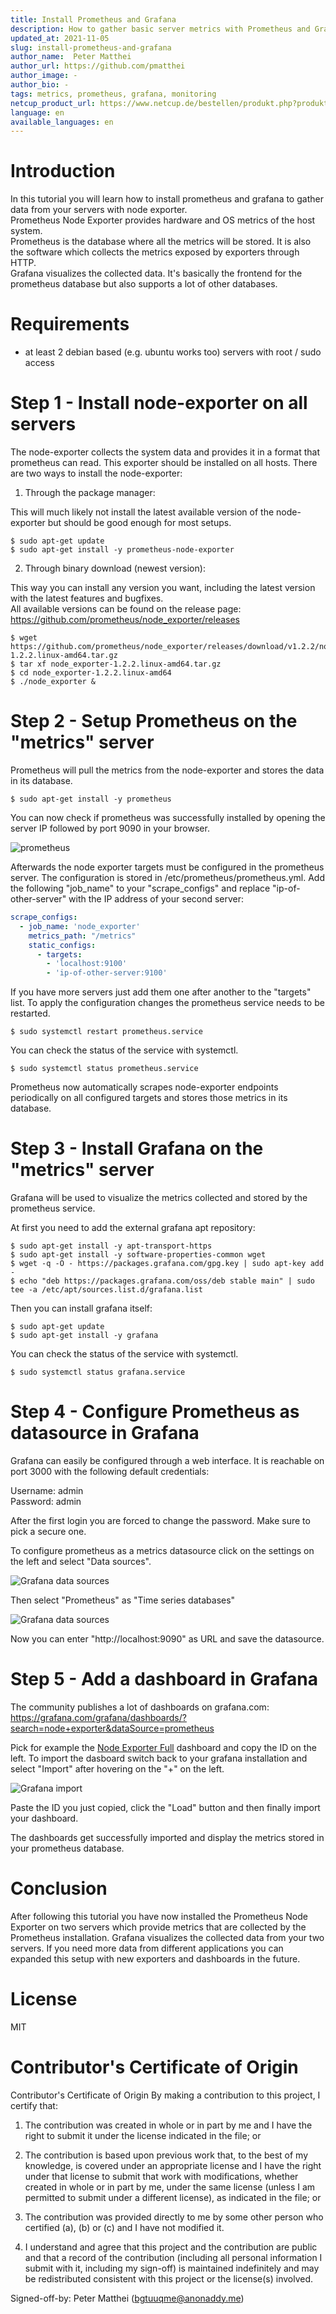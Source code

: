 ```yaml
---
title: Install Prometheus and Grafana
description: How to gather basic server metrics with Prometheus and Grafana
updated_at: 2021-11-05
slug: install-prometheus-and-grafana
author_name:  Peter Matthei
author_url: https://github.com/pmatthei
author_image: -
author_bio: -
tags: metrics, prometheus, grafana, monitoring
netcup_product_url: https://www.netcup.de/bestellen/produkt.php?produkt=2000
language: en
available_languages: en
---
```


# Introduction
In this tutorial you will learn how to install prometheus and grafana to gather data from your servers with node exporter.  
Prometheus Node Exporter provides hardware and OS metrics of the host system.  
Prometheus is the database where all the metrics will be stored. It is also the software which collects the metrics exposed by exporters through HTTP.  
Grafana visualizes the collected data. It's basically the frontend for the prometheus database but also supports a lot of other databases.

# Requirements
- at least 2 debian based (e.g. ubuntu works too) servers with root / sudo access

# Step 1 - Install node-exporter on all servers

The node-exporter collects the system data and provides it in a format that prometheus can read. This exporter should be installed on all hosts. There are two ways to install the node-exporter:

1. Through the package manager:

This will much likely not install the latest available version of the node-exporter but should be good enough for most setups.

```
$ sudo apt-get update
$ sudo apt-get install -y prometheus-node-exporter
```

2. Through binary download (newest version):

This way you can install any version you want, including the latest version with the latest features and bugfixes.  
All available versions can be found on the release page: https://github.com/prometheus/node_exporter/releases

```console
$ wget https://github.com/prometheus/node_exporter/releases/download/v1.2.2/node_exporter-1.2.2.linux-amd64.tar.gz
$ tar xf node_exporter-1.2.2.linux-amd64.tar.gz
$ cd node_exporter-1.2.2.linux-amd64
$ ./node_exporter &
```

# Step 2 - Setup Prometheus on the "metrics" server

Prometheus will pull the metrics from the node-exporter and stores the data in its database.

```
$ sudo apt-get install -y prometheus
```

You can now check if prometheus was successfully installed by opening the server IP followed by port 9090 in your browser.

![prometheus](images/prometheus.png)


Afterwards the node exporter targets must be configured in the prometheus server. The configuration is stored in /etc/prometheus/prometheus.yml.
Add the following "job_name" to your "scrape_configs" and replace "ip-of-other-server" with the IP address of your second server:

```yml
scrape_configs:
  - job_name: 'node_exporter'
    metrics_path: "/metrics"
    static_configs:
      - targets:
        - 'localhost:9100'
        - 'ip-of-other-server:9100'
```

If you have more servers just add them one after another to the "targets" list.
To apply the configuration changes the prometheus service needs to be restarted.

```
$ sudo systemctl restart prometheus.service
```

You can check the status of the service with systemctl.

```
$ sudo systemctl status prometheus.service
```

Prometheus now automatically scrapes node-exporter endpoints periodically on all configured targets and stores those metrics in its database.

# Step 3 - Install Grafana on the "metrics" server

Grafana will be used to visualize the metrics collected and stored by the prometheus service.

At first you need to add the external grafana apt repository:

```
$ sudo apt-get install -y apt-transport-https
$ sudo apt-get install -y software-properties-common wget
$ wget -q -O - https://packages.grafana.com/gpg.key | sudo apt-key add -
$ echo "deb https://packages.grafana.com/oss/deb stable main" | sudo tee -a /etc/apt/sources.list.d/grafana.list
```

Then you can install grafana itself:

```
$ sudo apt-get update
$ sudo apt-get install -y grafana
```

You can check the status of the service with systemctl.

```
$ sudo systemctl status grafana.service
```

# Step 4 - Configure Prometheus as datasource in Grafana

Grafana can easily be configured through a web interface. It is reachable on port 3000 with the following default credentials:

Username: admin  
Password: admin

After the first login you are forced to change the password. Make sure to pick a secure one.

To configure prometheus as a metrics datasource click on the settings on the left and select "Data sources".

![Grafana data sources](images/grafana-datasource-1.png)

Then select "Prometheus" as "Time series databases"

![Grafana data sources](images/grafana-datasource-2.png)

Now you can enter "http://localhost:9090" as URL and save the datasource.

# Step 5 - Add a dashboard in Grafana

The community publishes a lot of dashboards on grafana.com: https://grafana.com/grafana/dashboards/?search=node+exporter&dataSource=prometheus

Pick for example the [Node Exporter Full](https://grafana.com/grafana/dashboards/1860) dashboard and copy the ID on the left.
To import the dasboard switch back to your grafana installation and select "Import" after hovering on the "+" on the left.

![Grafana import](images/grafana-import-1.png)

Paste the ID you just copied, click the "Load" button and then finally import your dashboard.

The dashboards get successfully imported and display the metrics stored in your prometheus database.

# Conclusion
After following this tutorial you have now installed the Prometheus Node Exporter on two servers which provide metrics that are collected by the Prometheus installation.
Grafana visualizes the collected data from your two servers. If you need more data from different applications you can expanded this setup with new exporters and dashboards in the future.

# License
MIT

# Contributor's Certificate of Origin
Contributor's Certificate of Origin By making a contribution to this project, I certify that:

 1) The contribution was created in whole or in part by me and I have the right to submit it under the license indicated in the file; or

 2) The contribution is based upon previous work that, to the best of my knowledge, is covered under an appropriate license and I have the right under that license to submit that work with modifications, whether created in whole or in part by me, under the same license (unless I am permitted to submit under a different license), as indicated in the file; or

 3) The contribution was provided directly to me by some other person who certified (a), (b) or (c) and I have not modified it.

 4) I understand and agree that this project and the contribution are public and that a record of the contribution (including all personal information I submit with it, including my sign-off) is maintained indefinitely and may be redistributed consistent with this project or the license(s) involved.

Signed-off-by: Peter Matthei (bgtuuqme@anonaddy.me)
